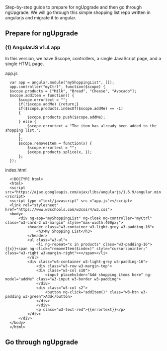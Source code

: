 Step-by-step guide to prepare for ngUpgrade and then go through ngUpgrade.
We will go through this simple shopping list repo written in angularjs and migrate it to angular. 

## Prepare for ngUpgrade
### (1) AngularJS v1.4 app
In this version, we have $scope, controllers, a single JavaScript page, and a single HTML page. 

app.js
   
      var app = angular.module("myShoppingList", []); 
      app.controller("myCtrl", function($scope) {
      $scope.products = ["Milk", "Bread", "Cheese", "Avocado"];
      $scope.addItem = function() {
          $scope.errortext = "";
          if(!$scope.addMe) {return;}
          if($scope.products.indexOf($scope.addMe) == -1)
          {
              $scope.products.push($scope.addMe);
          } else {
              $scope.errortext = "The item has already been added to the shopping list.";
          }
          };
          $scope.removeItem = function(x) {
              $scope.errortext = "";
              $scope.products.splice(x, 1);
          };
      });

index.html

      <!DOCTYPE html>
      <html>
      <script src="https://ajax.googleapis.com/ajax/libs/angularjs/1.6.9/angular.min.js"></script>
      <script type ="text/javascript" src ="app.js"></script>
      <link rel="stylesheet" href="https://www.w3schools.com/w3css/4/w3.css">
      <body> 
          <div ng-app="myShoppingList" ng-cloak ng-controller="myCtrl" class="w3-card-2 w3-margin" style="max-width:400px;">
              <header class="w3-container w3-light-grey w3-padding-16">
                  <h3>My Shopping List</h3>
              </header>
              <ul class="w3-ul">
                  <li ng-repeat="x in products" class="w3-padding-16">{{x}}<span ng-click="removeItem($index)" style="cursor:pointer;" class="w3-right w3-margin-right">×</span></li>
              </ul>
              <div class="w3-container w3-light-grey w3-padding-16">
                  <div class="w3-row w3-margin-top">
                  <div class="w3-col s10">
                      <input placeholder="Add shopping items here" ng-model="addMe" class="w3-input w3-border w3-padding">
                  </div>
                  <div class="w3-col s2">
                      <button ng-click="addItem()" class="w3-btn w3-padding w3-green">Add</button>
                  </div>
                  </div>
                  <p class="w3-text-red">{{errortext}}</p>
              </div>
          </div>  
      </body>
      </html>
      
      


## Go through ngUpgrade
